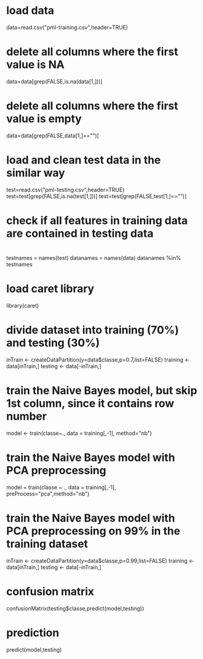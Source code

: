 # load data
data=read.csv("pml-training.csv",header=TRUE)
# delete all columns where the first value is NA
data=data[grep(FALSE,is.na(data[1,]))]
# delete all columns where the first value is empty
data=data[grep(FALSE,data[1,]=="")]
# load and clean test data in the similar way
test=read.csv("pml-testing.csv",header=TRUE)
test=test[grep(FALSE,is.na(test[1,]))]
test=test[grep(FALSE,test[1,]=="")]
# 
# check if all features in training data are contained in testing data
# 
testnames = names(test)
datanames = names(data)
datanames %in% testnames
# load caret library
library(caret)
# divide dataset into training (70%) and testing (30%)
inTrain <- createDataPartition(y=data$classe,p=0.7,list=FALSE)
training <- data[inTrain,]
testing <- data[-inTrain,]
# train the Naive Bayes model, but skip 1st column, since it contains row number
model <- train(classe~., data = training[,-1], method="nb")
# train the Naive Bayes model with PCA preprocessing
model = train(classe ~ ., data = training[,-1], preProcess="pca",method="nb")
# train the Naive Bayes model with PCA preprocessing on 99% in the training dataset
inTrain <- createDataPartition(y=data$classe,p=0.99,list=FALSE)
training <- data[inTrain,]
testing <- data[-inTrain,]
# confusion matrix
confusionMatrix(testing$classe,predict(model,testing))
# prediction
predict(model,testing)
